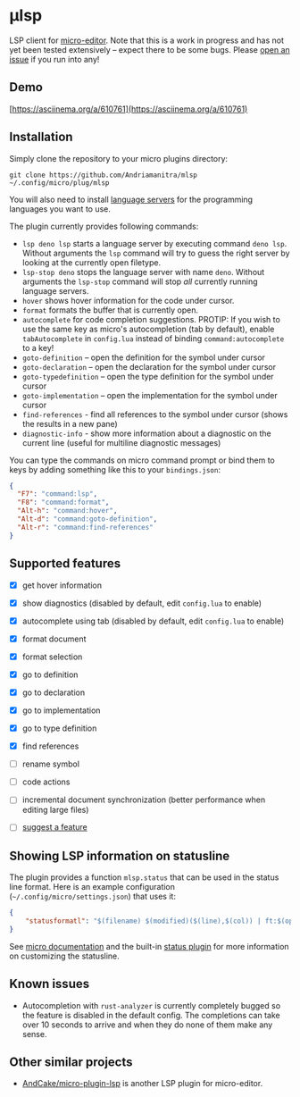 # µlsp

LSP client for [micro-editor](https://github.com/zyedidia/micro).
Note that this is a work in progress and has not yet been tested extensively – expect there to be some bugs.
Please [open an issue](https://github.com/Andriamanitra/mlsp/issues/new) if you run into any!


## Demo

[https://asciinema.org/a/610761](https://asciinema.org/a/610761)


## Installation

Simply clone the repository to your micro plugins directory:

```
git clone https://github.com/Andriamanitra/mlsp ~/.config/micro/plug/mlsp
```

You will also need to install [language servers](LanguageServers.md) for the
programming languages you want to use.

The plugin currently provides following commands:

- `lsp deno lsp` starts a language server by executing command `deno lsp`.
  Without arguments the `lsp` command will try to guess the right server by
  looking at the currently open filetype.
- `lsp-stop deno` stops the language server with name `deno`. Without arguments
  the `lsp-stop` command will stop _all_ currently running language servers.
- `hover` shows hover information for the code under cursor.
- `format` formats the buffer that is currently open.
- `autocomplete` for code completion suggestions. PROTIP: If you wish to use the
  same key as micro's autocompletion (tab by default), enable `tabAutocomplete`
  in `config.lua` instead of binding `command:autocomplete` to a key!
- `goto-definition` – open the definition for the symbol under cursor
- `goto-declaration` – open the declaration for the symbol under cursor
- `goto-typedefinition` – open the type definition for the symbol under cursor
- `goto-implementation` – open the implementation for the symbol under cursor
- `find-references` - find all references to the symbol under cursor (shows the results in a new pane)
- `diagnostic-info` - show more information about a diagnostic on the current line (useful for multiline diagnostic messages)

You can type the commands on micro command prompt or bind them to keys by adding
something like this to your `bindings.json`:

```json
{
  "F7": "command:lsp",
  "F8": "command:format",
  "Alt-h": "command:hover",
  "Alt-d": "command:goto-definition",
  "Alt-r": "command:find-references"
}
```


## Supported features

- [x] get hover information
- [x] show diagnostics (disabled by default, edit `config.lua` to enable)
- [x] autocomplete using tab (disabled by default, edit `config.lua` to enable)
- [x] format document
- [x] format selection
- [x] go to definition
- [x] go to declaration
- [x] go to implementation
- [x] go to type definition
- [x] find references
- [ ] rename symbol
- [ ] code actions
- [ ] incremental document synchronization (better performance when editing large files)
- [ ] [suggest a feature](https://github.com/Andriamanitra/mlsp/issues/new)


## Showing LSP information on statusline

The plugin provides a function `mlsp.status` that can be used in the status line format.
Here is an example configuration (`~/.config/micro/settings.json`) that uses it:

```json
{
    "statusformatl": "$(filename) $(modified)($(line),$(col)) | ft:$(opt:filetype) | µlsp:$(mlsp.status)"
}
```

See [micro documentation](https://github.com/zyedidia/micro/blob/master/runtime/help/options.md)
and the built-in [status plugin](https://github.com/zyedidia/micro/blob/master/runtime/plugins/status/help/status.md)
for more information on customizing the statusline.


## Known issues

- Autocompletion with `rust-analyzer` is currently completely bugged so the feature is disabled in the default config.
  The completions can take over 10 seconds to arrive and when they do none of them make any sense.

## Other similar projects

* [AndCake/micro-plugin-lsp](https://github.com/AndCake/micro-plugin-lsp) is another LSP plugin for micro-editor.
